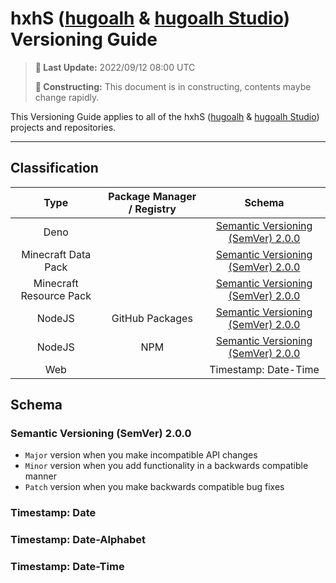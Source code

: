 [hugoalh]: https://github.com/hugoalh
[hugoalh-studio]: https://github.com/hugoalh-studio
[semver-2-0-0]: #semantic-versioning-semver-200
[semver-2-0-0-web]: https://semver.org/spec/v2.0.0.html

# hxhS ([hugoalh][hugoalh] & [hugoalh Studio][hugoalh-studio]) Versioning Guide

> **📅 Last Update:** 2022/09/12 08:00 UTC
>
> **🚧 Constructing:** This document is in constructing, contents maybe change rapidly.

This Versioning Guide applies to all of the hxhS ([hugoalh][hugoalh] & [hugoalh Studio][hugoalh-studio]) projects and repositories.

---

## Classification

| **Type** | **Package Manager / Registry** | **Schema** |
|:-:|:-:|:-:|
| Deno |  | [Semantic Versioning (SemVer) 2.0.0][semver-2-0-0] |
| Minecraft Data Pack |  | [Semantic Versioning (SemVer) 2.0.0][semver-2-0-0] |
| Minecraft Resource Pack |  | [Semantic Versioning (SemVer) 2.0.0][semver-2-0-0] |
| NodeJS | GitHub Packages | [Semantic Versioning (SemVer) 2.0.0][semver-2-0-0] |
| NodeJS | NPM | [Semantic Versioning (SemVer) 2.0.0][semver-2-0-0] |
| Web |  | Timestamp: Date-Time |

## Schema

### Semantic Versioning (SemVer) 2.0.0

- `Major` version when you make incompatible API changes
- `Minor` version when you add functionality in a backwards compatible manner
- `Patch` version when you make backwards compatible bug fixes

### Timestamp: Date

### Timestamp: Date-Alphabet

### Timestamp: Date-Time
